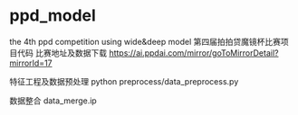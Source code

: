 # ppd_model
the 4th ppd competition using wide&amp;deep model
第四届拍拍贷魔镜杯比赛项目代码
比赛地址及数据下载 https://ai.ppdai.com/mirror/goToMirrorDetail?mirrorId=17

特征工程及数据预处理
python preprocess/data_preprocess.py

数据整合
data_merge.ip
